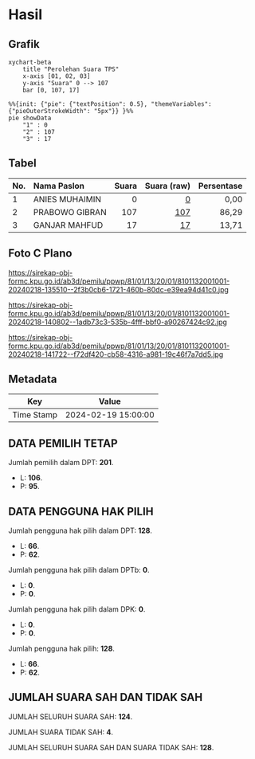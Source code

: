 # Hasil

## Grafik

```mermaid
xychart-beta
    title "Perolehan Suara TPS"
    x-axis [01, 02, 03]
    y-axis "Suara" 0 --> 107
    bar [0, 107, 17]
```

```mermaid
%%{init: {"pie": {"textPosition": 0.5}, "themeVariables": {"pieOuterStrokeWidth": "5px"}} }%%
pie showData
    "1" : 0
    "2" : 107
    "3" : 17
```

## Tabel

| No. | Nama Paslon    | Suara | Suara (raw) | Persentase |
|:--- |:-------------- | -----:| -----------:| ----------:|
| 1   | ANIES MUHAIMIN | 0     | [0][p-1]    | 0,00       |
| 2   | PRABOWO GIBRAN | 107   | [107][p-2]  | 86,29      |
| 3   | GANJAR MAHFUD  | 17    | [17][p-3]   | 13,71      |


[p-1]: https://github.com/gigit-pemilu/pemilu-2024-81-maluku/blob/main/pilpres/hitung-suara/sub/81-maluku/sub/01-maluku-tengah/sub/13-pulau-haruku/sub/2001-aboru/sub/001-tps/sub/paslon-1.txt
[p-2]: https://github.com/gigit-pemilu/pemilu-2024-81-maluku/blob/main/pilpres/hitung-suara/sub/81-maluku/sub/01-maluku-tengah/sub/13-pulau-haruku/sub/2001-aboru/sub/001-tps/sub/paslon-2.txt
[p-3]: https://github.com/gigit-pemilu/pemilu-2024-81-maluku/blob/main/pilpres/hitung-suara/sub/81-maluku/sub/01-maluku-tengah/sub/13-pulau-haruku/sub/2001-aboru/sub/001-tps/sub/paslon-3.txt

## Foto C Plano

https://sirekap-obj-formc.kpu.go.id/ab3d/pemilu/ppwp/81/01/13/20/01/8101132001001-20240218-135510--2f3b0cb6-1721-460b-80dc-e39ea94d41c0.jpg

https://sirekap-obj-formc.kpu.go.id/ab3d/pemilu/ppwp/81/01/13/20/01/8101132001001-20240218-140802--1adb73c3-535b-4fff-bbf0-a90267424c92.jpg

https://sirekap-obj-formc.kpu.go.id/ab3d/pemilu/ppwp/81/01/13/20/01/8101132001001-20240218-141722--f72df420-cb58-4316-a981-19c46f7a7dd5.jpg


## Metadata

| Key        | Value               |
| ---------- | ------------------- |
| Time Stamp | 2024-02-19 15:00:00 |


## DATA PEMILIH TETAP

Jumlah pemilih dalam DPT: **201**.
 * L: **106**.
 * P: **95**.

## DATA PENGGUNA HAK PILIH

Jumlah pengguna hak pilih dalam DPT: **128**.
 * L: **66**.
 * P: **62**.

Jumlah pengguna hak pilih dalam DPTb: **0**.
 * L: **0**.
 * P: **0**.

Jumlah pengguna hak pilih dalam DPK: **0**.
 * L: **0**.
 * P: **0**.

Jumlah pengguna hak pilih: **128**.
 * L: **66**.
 * P: **62**.

## JUMLAH SUARA SAH DAN TIDAK SAH

JUMLAH SELURUH SUARA SAH: **124**.

JUMLAH SUARA TIDAK SAH: **4**.

JUMLAH SELURUH SUARA SAH DAN SUARA TIDAK SAH: **128**.


